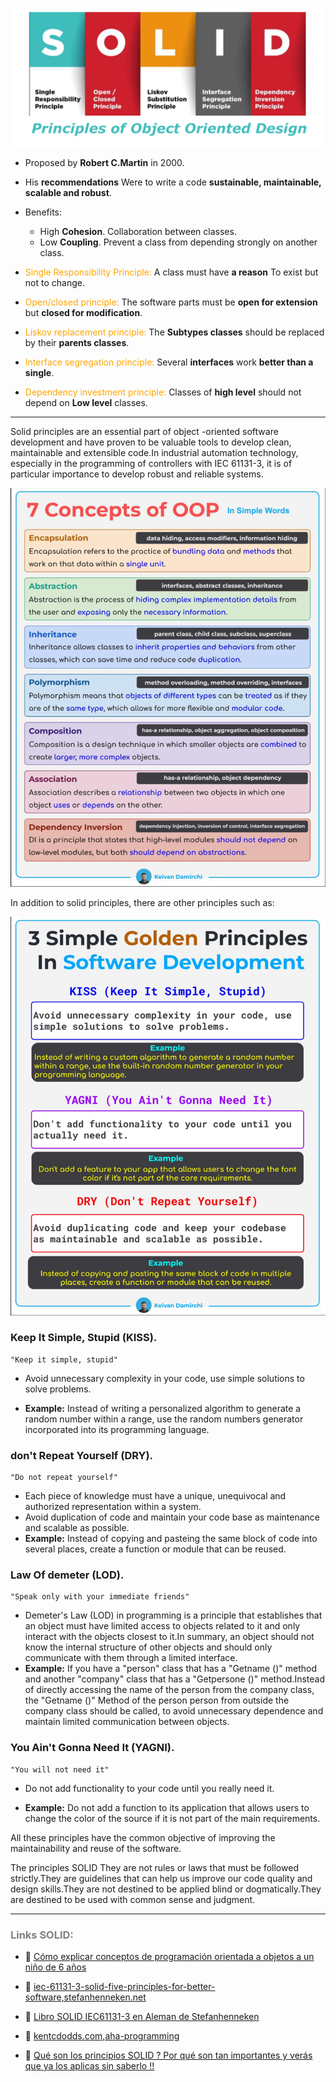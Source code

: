 ![SOLID](../images/SOLID.png)

- Proposed by **Robert C.Martin** in 2000.
- His **recommendations** Were to write a code **sustainable, maintainable, scalable and robust**.
- Benefits:

    - High **Cohesion**. Collaboration between classes.
    - Low **Coupling**. Prevent a class from depending strongly on another class.


- <span style="color:orange">Single Responsibility Principle:</span> A class must have **a reason** To exist but not to change.
- <span style="color:orange">Open/closed principle:</span> The software parts must be **open for extension** but **closed for modification**.
- <span style="color:orange">Liskov replacement principle:</span> The **Subtypes classes** should be replaced by their **parents classes**.
- <span style="color:orange">Interface segregation principle:</span> Several **interfaces** work **better than a single**.
- <span style="color:orange">Dependency investment principle:</span> Classes of **high level** should not depend on **Low level** classes.
***
Solid principles are an essential part of object -oriented software development and have proven to be valuable tools to develop clean, maintainable and extensible code.In industrial automation technology, especially in the programming of controllers with IEC 61131-3, it is of particular importance to develop robust and reliable systems.

![OOP__7_Concepts](../images/OOP__7_Concepts.PNG)

In addition to solid principles, there are other principles such as:

![3_Simple_Golden_Principles In_Software_Development](../images/3_Simple_Golden_Principles_In_Software_Development.PNG)

### Keep It Simple, Stupid (KISS).
```
"Keep it simple, stupid"
```
- Avoid unnecessary complexity in your code, use simple solutions to solve problems.

- **Example:** Instead of writing a personalized algorithm to generate a random number within a range, use the random numbers generator incorporated into its programming language.

### don't Repeat Yourself (DRY).
```
"Do not repeat yourself"
```
- Each piece of knowledge must have a unique, unequivocal and authorized representation within a system.
- Avoid duplication of code and maintain your code base as maintenance and scalable as possible.
- **Example:** Instead of copying and pasteing the same block of code into several places, create a function or module that can be reused.

### Law Of demeter (LOD).
```
"Speak only with your immediate friends"
```
- Demeter's Law (LOD) in programming is a principle that establishes that an object must have limited access to objects related to it and only interact with the objects closest to it.In summary, an object should not know the internal structure of other objects and should only communicate with them through a limited interface.
- **Example:** If you have a "person" class that has a "Getname ()" method and another "company" class that has a "Getpersone ()" method.Instead of directly accessing the name of the person from the company class, the "Getname ()" Method of the person person from outside the company class should be called, to avoid unnecessary dependence and maintain limited communication between objects.
### You Ain't Gonna Need It (YAGNI).
```
"You will not need it"
```
- Do not add functionality to your code until you really need it.

- **Example:** Do not add a function to its application that allows users to change the color of the source if it is not part of the main requirements.


All these principles have the common objective of improving the maintainability and reuse of the software.

The principles SOLID They are not rules or laws that must be followed strictly.They are guidelines that can help us improve our code quality and design skills.They are not destined to be applied blind or dogmatically.They are destined to be used with common sense and judgment.
***
### <span style="color:grey">Links SOLID:</span>
- 🔗 [Cómo explicar conceptos de programación orientada a objetos a un niño de 6 años](https://www.freecodecamp.org/news/object-oriented-programming-concepts-21bb035f7260/#:~:text=The%20four%20principles%20of%20object,abstraction%2C%20inheritance%2C%20and%20polymorphism.)

- 🔗 [iec-61131-3-solid-five-principles-for-better-software,stefanhenneken.net](https://stefanhenneken.net/2021/07/25/iec-61131-3-solid-five-principles-for-better-software/#more-1892)

- 🔗 [Libro SOLID IEC61131-3 en Aleman de Stefanhenneken](https://www.bod.de/buchshop/anwendung-der-solid-prinzipien-mit-der-iec-61131-3-stefan-henneken-9783757870706)

- 🔗 [kentcdodds.com,aha-programming](https://kentcdodds.com/blog/aha-programming)

-  🔗 [Qué son los principios SOLID ? Por qué son tan importantes y verás que ya los aplicas sin saberlo !!](https://www.youtube.com/watch?v=EbpM-i6GZjs)


